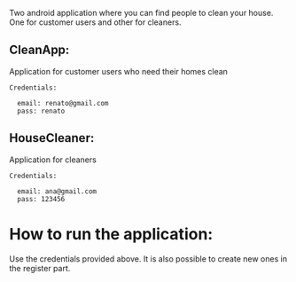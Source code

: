 Two android application where you can find people to clean your house. One for customer users and other for cleaners.

## CleanApp:
Application for customer users who need their homes clean <br>
  ```
  Credentials:
  
    email: renato@gmail.com
    pass: renato
  ```
## HouseCleaner:
Application for cleaners <br>
  
  ```
  Credentials:
  
    email: ana@gmail.com
    pass: 123456
  ```
# How to run the application:
Use the credentials provided above. It is also possible to create new ones in the register part.
